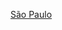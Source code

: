 <a class="weatherwidget-io" href="https://forecast7.com/pt/n23d55n46d63/sao-paulo/" data-label_1="São Paulo" data-font="Noto Serif" data-icons="Climacons Animated" data-theme="beige" >São Paulo</a>
<script>
!function(d,s,id){var js,fjs=d.getElementsByTagName(s)[0];if(!d.getElementById(id)){js=d.createElement(s);js.id=id;js.src='https://weatherwidget.io/js/widget.min.js';fjs.parentNode.insertBefore(js,fjs);}}(document,'script','weatherwidget-io-js');
</script>

